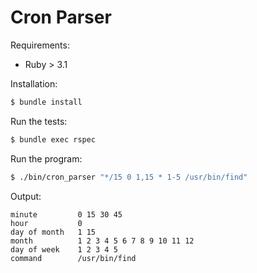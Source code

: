 # Cron Parser

Requirements:
- Ruby > 3.1

Installation:
```bash
$ bundle install
```

Run the tests:
```bash
$ bundle exec rspec
```

Run the program:
```bash
$ ./bin/cron_parser "*/15 0 1,15 * 1-5 /usr/bin/find"
```

Output:
```
minute         0 15 30 45
hour           0
day of month   1 15
month          1 2 3 4 5 6 7 8 9 10 11 12
day of week    1 2 3 4 5
command        /usr/bin/find
```
